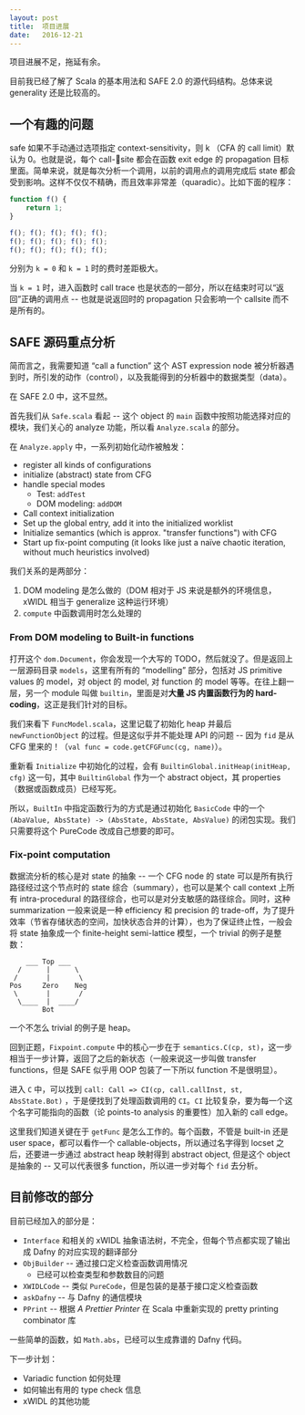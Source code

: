 ```yaml
---
layout: post
title:  项目进展
date:   2016-12-21
---
```


项目进展不足，拖延有余。

目前我已经了解了 Scala 的基本用法和 SAFE 2.0 的源代码结构。总体来说 generality 还是比较高的。

## 一个有趣的问题
safe 如果不手动通过选项指定 context-sensitivity，则 k （CFA 的 call limit）默认为 0。也就是说，每个 call-site 都会在函数 exit edge 的 propagation 目标里面。简单来说，就是每次分析一个调用，以前的调用点的调用完成后 state 都会受到影响。这样不仅仅不精确，而且效率非常差（quaradic）。比如下面的程序：

```js
function f() {
    return 1;
}

f(); f(); f(); f(); f();
f(); f(); f(); f(); f();
f(); f(); f(); f(); f();

```

分别为 `k = 0` 和 `k = 1` 时的费时差距极大。

当 `k = 1` 时，进入函数时 call trace 也是状态的一部分，所以在结束时可以“返回”正确的调用点 -- 也就是说返回时的 propagation 只会影响一个 callsite 而不是所有的。

## SAFE 源码重点分析

简而言之，我需要知道 “call a function” 这个 AST expression node 被分析器遇到时，所引发的动作（control），以及我能得到的分析器中的数据类型（data）。

在 SAFE 2.0 中，这不显然。

首先我们从 `Safe.scala` 看起 -- 这个 object 的 `main` 函数中按照功能选择对应的模块，我们关心的 analyze 功能，所以看 `Analyze.scala` 的部分。

在 `Analyze.apply` 中，一系列初始化动作被触发：

- register all kinds of configurations
- initialize (abstract) state from CFG
- handle special modes
    + Test: `addTest`
    + DOM modeling: `addDOM`
- Call context initialization
- Set up the global entry, add it into the initialized worklist
- Initialize semantics (which is approx. "transfer functions") with CFG
- Start up fix-point computing (it looks like just a naïve chaotic iteration, without much heuristics involved)

我们关系的是两部分：

1. DOM modeling 是怎么做的（DOM 相对于 JS 来说是额外的环境信息，xWIDL 相当于 generalize 这种运行环境）
2. `compute` 中函数调用时怎么处理的

### From DOM modeling to Built-in functions

打开这个 `dom.Document`，你会发现一个大写的 TODO，然后就没了。但是返回上一层源码目录 `models`，这里有所有的 “modelling” 部分，包括对 JS primitive values 的 model，对 object 的 model, 对 function 的 model 等等。在往上翻一层，另一个 module 叫做 `builtin`，里面是对**大量 JS 内置函数行为的 hard-coding**，这正是我们针对的目标。

我们来看下 `FuncModel.scala`，这里记载了初始化 heap 并最后 `newFunctionObject` 的过程。但是这似乎并不能处理 API 的问题 -- 因为 `fid` 是从 CFG 里来的！（`val func = code.getCFGFunc(cg, name)`）。

重新看 `Initialize` 中初始化的过程，会有 `BuiltinGlobal.initHeap(initHeap, cfg)` 这一句，其中 `BuiltinGlobal` 作为一个 abstract object，其 properties（数据或函数成员）已经写死。

所以，`BuiltIn` 中指定函数行为的方式是通过初始化 `BasicCode` 中的一个 `(AbaValue, AbsState) -> (AbsState, AbsState, AbsValue)` 的闭包实现。我们只需要将这个 PureCode 改成自己想要的即可。

### Fix-point computation

数据流分析的核心是对 state 的抽象 -- 一个 CFG node 的 state 可以是所有执行路径经过这个节点时的 state 综合（summary），也可以是某个 call context 上所有 intra-procedural 的路径综合，也可以是对分支敏感的路径综合。同时，这种 summarization 一般来说是一种 efficiency 和 precision 的 trade-off，为了提升效率（节省存储状态的空间，加快状态合并的计算），也为了保证终止性，一般会将 state 抽象成一个 finite-height semi-lattice 模型，一个 trivial 的例子是整数：

```
    ___ Top ___
  /      |      \
 /       |       \
Pos     Zero    Neg
 \       |       /
  \____  |  ____/
        Bot
```

一个不怎么 trivial 的例子是 heap。

回到正题，`Fixpoint.compute` 中的核心一步在于 `semantics.C(cp, st)`，这一步相当于一步计算，返回了之后的新状态（一般来说这一步叫做 transfer functions，但是 SAFE 似乎用 OOP 包装了一下所以 function 不是很明显）。

进入 `C` 中，可以找到 `call: Call => CI(cp, call.callInst, st, AbsState.Bot)` ，于是便找到了处理函数调用的 `CI`。`CI` 比较复杂，要为每一个这个名字可能指向的函数（论 points-to analysis 的重要性）加入新的 call edge。

这里我们知道关键在于 `getFunc` 是怎么工作的。每个函数，不管是 built-in 还是 user space，都可以看作一个 callable-objects，所以通过名字得到 locset 之后，还要进一步通过 abstract heap 映射得到 abstract object, 但是这个 object 是抽象的 -- 又可以代表很多 function，所以进一步对每个 `fid` 去分析。


## 目前修改的部分

目前已经加入的部分是：

- `Interface` 和相关的 xWIDL 抽象语法树，不完全，但每个节点都实现了输出成 Dafny 的对应实现的翻译部分
- `ObjBuilder` -- 通过接口定义检查函数调用情况
    + 已经可以检查类型和参数数目的问题
- `XWIDLCode` -- 类似 `PureCode`，但是包装的是基于接口定义检查函数
- `askDafny` -- 与 Dafny 的通信模块
- `PPrint` -- 根据 _A Prettier Printer_ 在 Scala 中重新实现的 pretty printing combinator 库

一些简单的函数，如 `Math.abs`，已经可以生成靠谱的 Dafny 代码。

下一步计划：

- Variadic function 如何处理
- 如何输出有用的 type check 信息
- xWIDL 的其他功能
